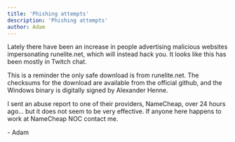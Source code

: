 ```yaml
---
title: 'Phishing attempts'
description: 'Phishing attempts'
author: Adam
---
```


Lately there have been an increase in people advertising malicious websites
impersonating runelite.net, which will instead hack you. It looks like this has
been mostly in Twitch chat.

This is a reminder the only safe download is from runelite.net. The checksums
for the download are available from the official github, and the Windows binary
is digitally signed by Alexander Henne.

I sent an abuse report to one of their providers, NameCheap, over 24 hours
ago... but it does not seem to be very effective. If anyone here happens to work
at NameCheap NOC contact me.

\- Adam
